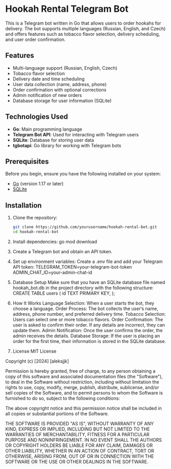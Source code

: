# Hookah Rental Telegram Bot

This is a Telegram bot written in Go that allows users to order hookahs for delivery. The bot supports multiple languages (Russian, English, and Czech) and offers features such as tobacco flavor selection, delivery scheduling, and user order confirmation.

## Features

- Multi-language support (Russian, English, Czech)
- Tobacco flavor selection
- Delivery date and time scheduling
- User data collection (name, address, phone)
- Order confirmation with optional corrections
- Admin notification of new orders
- Database storage for user information (SQLite)

## Technologies Used

- **Go**: Main programming language
- **Telegram Bot API**: Used for interacting with Telegram users
- **SQLite**: Database for storing user data
- **tgbotapi**: Go library for working with Telegram bots

## Prerequisites

Before you begin, ensure you have the following installed on your system:

- [Go](https://golang.org/doc/install) (version 1.17 or later)
- [SQLite](https://www.sqlite.org/download.html)

## Installation

1. Clone the repository:

   ```bash
   git clone https://github.com/yourusername/hookah-rental-bot.git
   cd hookah-rental-bot
2. Install dependencies: go mod download
3. Create a Telegram bot and obtain an API token.
4. Set up environment variables:
Create a .env file and add your Telegram API token:
  TELEGRAM_TOKEN=your-telegram-bot-token
  ADMIN_CHAT_ID=your-admin-chat-id
5. Database Setup
Make sure that you have an SQLite database file named hookah_bot.db in the project directory with the following structure:  
  CREATE TABLE users (
  id TEXT PRIMARY KEY,
  );
6. How It Works
Language Selection: When a user starts the bot, they choose a language.
Order Process: The bot collects the user’s name, address, phone number, and preferred delivery time.
Tobacco Selection: Users can select one or more tobacco flavors.
Order Confirmation: The user is asked to confirm their order. If any details are incorrect, they can update them.
Admin Notification: Once the user confirms the order, the admin receives the details.
Database Storage: If the user is placing an order for the first time, their information is stored in the SQLite database.
7. License
MIT License

Copyright (c) [2024] [aleksjjk]

Permission is hereby granted, free of charge, to any person obtaining a copy
of this software and associated documentation files (the "Software"), to deal
in the Software without restriction, including without limitation the rights
to use, copy, modify, merge, publish, distribute, sublicense, and/or sell
copies of the Software, and to permit persons to whom the Software is
furnished to do so, subject to the following conditions:

The above copyright notice and this permission notice shall be included in all
copies or substantial portions of the Software.

THE SOFTWARE IS PROVIDED "AS IS", WITHOUT WARRANTY OF ANY KIND, EXPRESS OR
IMPLIED, INCLUDING BUT NOT LIMITED TO THE WARRANTIES OF MERCHANTABILITY,
FITNESS FOR A PARTICULAR PURPOSE AND NONINFRINGEMENT. IN NO EVENT SHALL THE
AUTHORS OR COPYRIGHT HOLDERS BE LIABLE FOR ANY CLAIM, DAMAGES OR OTHER
LIABILITY, WHETHER IN AN ACTION OF CONTRACT, TORT OR OTHERWISE, ARISING FROM,
OUT OF OR IN CONNECTION WITH THE SOFTWARE OR THE USE OR OTHER DEALINGS IN THE
SOFTWARE.

